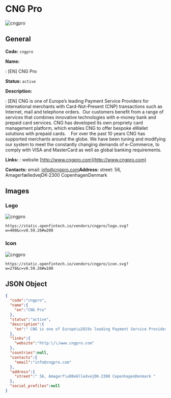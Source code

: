
# CNG Pro 
![cngpro](https://static.openfintech.io/vendors/cngpro/logo.svg?w=400&c=v0.59.26#w200)  

## General 
 
**Code:** `cngpro` 
 
**Name:** 
 
:	[EN] CNG Pro 
 
**Status:** `active` 
 
**Description:** 
 
: [EN]  CNG is one of Europe’s leading Payment Service Providers for international merchants with Card-Not-Present (CNP) transactions such as Internet, mail and telephone orders.  Our customers benefit from a range of services that combines innovative technologies with e-money bank and prepaid card services. CNG has developed its own propriety card management platform, which enables CNG to offer bespoke eWallet solutions with prepaid cards.    For over the past 10 years CNG has supported merchants around the globe. We have been tuning and modifying our system to meet the constantly changing demands of e-Commerce, to comply with VISA and MasterCard as well as global banking requirements.   
 
**Links:** 
: website [http://www.cngpro.com](http://www.cngpro.com) 
 
**Contacts:** 
email: info@cngpro.com**Address:** 
street:  56, AmagerfælledvejDK-2300 CopenhagenDenmark  

## Images 

### Logo 
 
![cngpro](https://static.openfintech.io/vendors/cngpro/logo.svg?w=400&c=v0.59.26#w200)  

```
https://static.openfintech.io/vendors/cngpro/logo.svg?w=400&c=v0.59.26#w200
```  

### Icon 
 
![cngpro](https://static.openfintech.io/vendors/cngpro/icon.svg?w=278&c=v0.59.26#w100)  

```
https://static.openfintech.io/vendors/cngpro/icon.svg?w=278&c=v0.59.26#w100
```  

## JSON Object 

```json
{
  "code":"cngpro",
  "name":{
    "en":"CNG Pro"
  },
  "status":"active",
  "description":{
    "en":" CNG is one of Europe\u2019s leading Payment Service Providers for international merchants with Card-Not-Present (CNP) transactions such as Internet, mail and telephone orders.\u00a0 Our customers benefit from a range of services that combines innovative technologies with e-money bank and prepaid card services. CNG has developed its own propriety card management platform, which enables CNG to offer bespoke eWallet solutions with prepaid cards.\u00a0\u00a0\u00a0 For over the past 10 years CNG has supported merchants around the globe. We have been tuning and modifying our system to meet the constantly changing demands of e-Commerce, to comply with VISA and MasterCard as well as global banking requirements.\u00a0 "
  },
  "links":{
    "website":"http:\/\/www.cngpro.com"
  },
  "countries":null,
  "contacts":{
    "email":"info@cngpro.com"
  },
  "address":{
    "street":" 56, Amagerf\u00e6lledvejDK-2300 CopenhagenDenmark "
  },
  "social_profiles":null
}
```  
